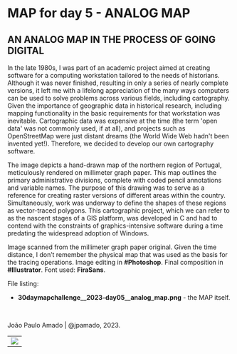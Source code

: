 <h1>MAP for day 5 - ANALOG MAP</h1>
<h2>AN ANALOG MAP IN THE PROCESS OF GOING DIGITAL</h2> 
<p>In the late 1980s, I was part of an academic project aimed at creating software for a computing workstation tailored to the needs of historians. Although it was never finished, resulting in only a series of nearly complete versions, it left me with a lifelong appreciation of the many ways computers can be used to solve problems across various fields, including cartography. Given the importance of geographic data in historical research, including mapping functionality in the basic requirements for that workstation was inevitable. Cartographic data was expensive at the time (the term 'open data' was not commonly used, if at all), and projects such as OpenStreetMap were just distant dreams (the World Wide Web hadn't been invented yet!). Therefore, we decided to develop our own cartography software.</p>
<p>The image depicts a hand-drawn map of the northern region of Portugal, meticulously rendered on millimeter graph paper. This map outlines the primary administrative divisions, complete with coded pencil annotations and variable names. The purpose of this drawing was to serve as a reference for creating raster versions of different areas within the country. Simultaneously, work was underway to define the shapes of these regions as vector-traced polygons. This cartographic project, which we can refer to as the nascent stages of a GIS platform, was developed in C and had to contend with the constraints of graphics-intensive software during a time predating the widespread adoption of Windows.</p>
<p>Image scanned from the millimeter graph paper original. Given the time distance, I don’t remember the physical map that was used as the basis for the tracing operations. Image editing in <b>#Photoshop</b>. Final composition in <b>#Illustrator</b>. Font used: <b>FiraSans</b>.  
</p>
<p>File listing:</p>
<ul>
<li><b>30daymapchallenge__2023-day05__analog_map.png</b> - the MAP itself.</li>
</ul>
<p>&nbsp;</p>
<p>João Paulo Amado | @jpamado, 2023.</p>
<table>
<tr>
<td style="border:thin #000">
<img src="30daymapchallenge__2023-day05__analog_map.png" width=auto>
</td>
</tr>
</table>
